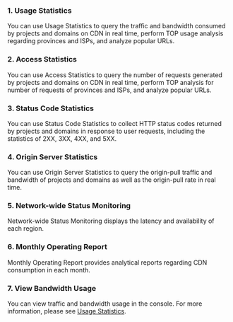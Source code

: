 ### 1. Usage Statistics
You can use Usage Statistics to query the traffic and bandwidth consumed by projects and domains on CDN in real time, perform TOP usage analysis regarding provinces and ISPs, and analyze popular URLs.

### 2. Access Statistics
You can use Access Statistics to query the number of requests generated by projects and domains on CDN in real time, perform TOP analysis for number of requests of provinces and ISPs, and analyze popular URLs.

### 3. Status Code Statistics
You can use Status Code Statistics to collect HTTP status codes returned by projects and domains in response to user requests, including the statistics of 2XX, 3XX, 4XX, and 5XX.

### 4. Origin Server Statistics
You can use Origin Server Statistics to query the origin-pull traffic and bandwidth of projects and domains as well as the origin-pull rate in real time.

### 5. Network-wide Status Monitoring
Network-wide Status Monitoring displays the latency and availability of each region.

### 6. Monthly Operating Report
Monthly Operating Report provides analytical reports regarding CDN consumption in each month.

### 7. View Bandwidth Usage
You can view traffic and bandwidth usage in the console. For more information, please see [Usage Statistics](https://cloud.tencent.com/document/product/228/6307#.E4.BD.BF.E7.94.A8.E9.87.8F.E7.BB.9F.E8.AE.A1).
